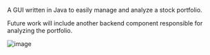 A GUI written in Java to easily manage and analyze a stock portfolio. 

Future work will include another backend component responsible for analyzing the portfolio. 

![image](https://github.com/user-attachments/assets/247944fe-87bb-448b-b0b5-232c5b536748)

